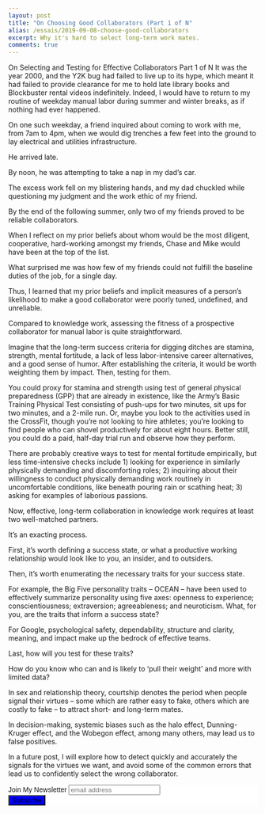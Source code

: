 ```yaml
---
layout: post
title: "On Choosing Good Collaborators (Part 1 of N"
alias: /essais/2019-09-08-choose-good-collaborators
excerpt: Why it's hard to select long-term work mates.  
comments: true
---
```


On Selecting and Testing for Effective Collaborators Part 1 of N
It was the year 2000, and the Y2K bug had failed to live up to its hype, which meant it had failed to provide clearance for me to hold late library books and Blockbuster rental videos indefinitely. Indeed, I would have to return to my routine of weekday manual labor during summer and winter breaks, as if nothing had ever happened. 

On one such weekday, a friend inquired about coming to work with me, from 7am to 4pm, when we would dig trenches a few feet into the ground to lay electrical and utilities infrastructure. 

He arrived late.

By noon, he was attempting to take a nap in my dad’s car. 

The excess work fell on my blistering hands, and my dad chuckled while questioning my judgment and the work ethic of my friend. 

By the end of the following summer, only two of my friends proved to be reliable collaborators. 

When I reflect on my prior beliefs about whom would be the most diligent, cooperative, hard-working amongst my friends, Chase and Mike would have been at the top of the list.

What surprised me was how few of my friends could not fulfill the baseline duties of the job, for a single day. 

Thus, I learned that my prior beliefs and implicit measures of a person’s likelihood to make a good collaborator were poorly tuned, undefined, and unreliable.


Compared to knowledge work, assessing the fitness of a prospective collaborator for manual labor is quite straightforward. 

Imagine that the long-term success criteria for digging ditches are stamina, strength, mental fortitude, a lack of less labor-intensive career alternatives, and a good sense of humor. After establishing the criteria, it would be worth weighting them by impact. Then, testing for them. 

You could proxy for stamina and strength using test of general physical preparedness (GPP) that are already in existence, like the Army’s Basic Training Physical Test consisting of push-ups for two minutes, sit ups for two minutes, and a 2-mile run. Or, maybe you look to the activities used in the CrossFit, though you’re not looking to hire athletes; you’re looking to find people who can shovel productively for about eight hours. Better still, you could do a paid, half-day trial run and observe how they perform.

There are probably creative ways to test for mental fortitude empirically, but less time-intensive checks include 1) looking for experience in similarly physically demanding and discomforting roles; 2) inquiring about their willingness to conduct physically demanding work routinely in uncomfortable conditions, like beneath pouring rain or scathing heat; 3) asking for examples of laborious passions. 

Now, effective, long-term collaboration in knowledge work requires at least two well-matched partners. 

It’s an exacting process.

First, it’s worth defining a success state, or what a productive working relationship would look like to you, an insider, and to outsiders. 

Then, it’s worth enumerating the necessary traits for your success state. 

For example, the Big Five personality traits – OCEAN – have been used to effectively summarize personality using five axes: openness to experience; conscientiousness; extraversion; agreeableness; and neuroticism. What, for you, are the traits that inform a success state? 

For Google, psychological safety, dependability, structure and clarity, meaning, and impact make up the bedrock of effective teams. 

Last, how will you test for these traits? 

How do you know who can and is likely to ‘pull their weight’ and more with limited data? 

In sex and relationship theory, courtship denotes the period when people signal their virtues – some which are rather easy to fake, others which are costly to fake – to attract short- and long-term mates. 

In decision-making, systemic biases such as the halo effect, Dunning-Kruger effect, and the Wobegon effect, among many others, may lead us to false positives.

In a future post, I will explore how to detect quickly and accurately the signals for the virtues we want, and avoid some of the common errors that lead us to confidently select the wrong collaborator. 

<!-- Begin MailChimp Signup Form -->
<link href="//cdn-images.mailchimp.com/embedcode/slim-10_7.css" rel="stylesheet" type="text/css">
<style type="text/css">
	#mc_embed_signup{background:#fff; clear:left; font:14px Helvetica,Arial,sans-serif; }
	/* Add your own MailChimp form style overrides in your site stylesheet or in this style block.
	   We recommend moving this block and the preceding CSS link to the HEAD of your HTML file. */
</style>
<div id="mc_embed_signup">
<form action="https://vincentbarr.us10.list-manage.com/subscribe/post?u=94da3ac3515f8fabefba65444&amp;id=54c2b2f6fc" method="post" id="mc-embedded-subscribe-form" name="mc-embedded-subscribe-form" class="validate" target="_blank" novalidate>
    <div id="mc_embed_signup_scroll">
	<label for="mce-EMAIL">Join My Newsletter</label>
	<input type="email" value="" name="EMAIL" class="email" id="mce-EMAIL" placeholder="email address" required>
    <!-- real people should not fill this in and expect good things - do not remove this or risk form bot signups-->
    <div style="position: absolute; left: -5000px;" aria-hidden="true"><input type="text" name="b_94da3ac3515f8fabefba65444_54c2b2f6fc" tabindex="-1" value=""></div>
    <div class="clear"><input type="submit" value="Subscribe" name="subscribe" id="mc-embedded-subscribe" class="button" style="background-color: blue"></div>
    </div>
</form>
</div>

<!--End mc_embed_signup-->